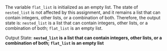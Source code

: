 The variable `flat_list` is initialized as an empty list. The state of `nested_list` is not affected by this assignment, and it remains a list that can contain integers, other lists, or a combination of both. Therefore, the output state is: `nested_list` is a list that can contain integers, other lists, or a combination of both; `flat_list` is an empty list.

Output State: **`nested_list` is a list that can contain integers, other lists, or a combination of both; `flat_list` is an empty list**